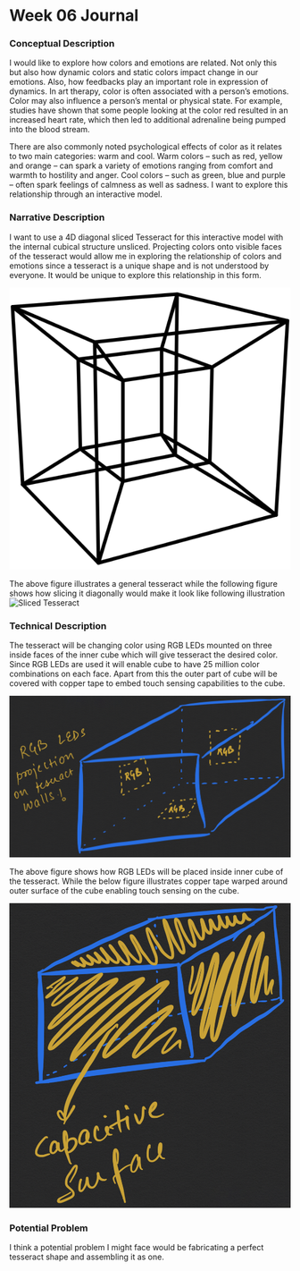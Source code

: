 # Week 06 Journal

### Conceptual Description

I would like to explore how colors and emotions are related. Not only this but also how dynamic colors and static colors impact change in our emotions. Also, how feedbacks play an important role in expression of dynamics. In art therapy, color is often associated with a person’s emotions. Color may also influence a person’s mental or physical state. For example, studies have shown that some people looking at the color red resulted in an increased heart rate, which then led to additional adrenaline being pumped into the blood stream.

There are also commonly noted psychological effects of color as it relates to two main categories: warm and cool. Warm colors – such as red, yellow and orange – can spark a variety of emotions ranging from comfort and warmth to hostility and anger. Cool colors – such as green, blue and purple – often spark feelings of calmness as well as sadness. I want to explore this relationship through an interactive model.

### Narrative Description

I want to use a 4D diagonal sliced Tesseract for this interactive model with the internal cubical structure unsliced. Projecting colors onto visible faces of the tesseract would allow me in exploring the relationship of colors and emotions since a tesseract is a unique shape and is not understood by everyone. It would be unique to explore this relationship in this form.

![Tesseract Visual](./images/tesseract.png)

The above figure illustrates a general tesseract while the following figure shows how slicing it diagonally would make it look like following illustration
![Sliced Tesseract](./images/tesseract-sliced.png)

### Technical Description

The tesseract will be changing color using RGB LEDs mounted on three inside faces of the inner cube which will give tesseract the desired color. Since RGB LEDs are used it will enable cube to have 25 million color combinations on each face. Apart from this the outer part of cube will be covered with copper tape to embed touch sensing capabilities to the cube.

![LED Placement](./images/ledPlacement.png)

The above figure shows how RGB LEDs will be placed inside inner cube of the tesseract. While the below figure illustrates copper tape warped around outer surface of the cube enabling touch sensing on the cube.

![Capacitive Surface](./images/capacitiveSurface.png)

### Potential Problem
I think a potential problem I might face would be fabricating a perfect tesseract shape and assembling it as one. 